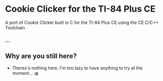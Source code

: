 # Cookie Clicker for the TI-84 Plus CE
A port of Cookie Clicker built in C for the TI-84 Plus CE using the CE C/C++ Toolchain.


### ...


## Why are you still here?
* Theres's nothing here. I'm too lazy to have anything to try at the moment... **:p**
